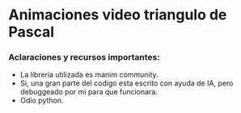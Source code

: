# Animaciones video triangulo de Pascal
### Aclaraciones y recursos importantes:
- La libreria utilizada es manim community.
- Si, una gran parte del codigo esta escrito con ayuda de IA, pero debuggeado por mi para que funcionara.
- Odio python.
